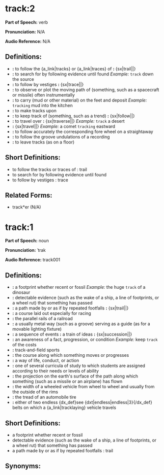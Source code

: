 # track:2

**Part of Speech:** verb

**Pronunciation:** N/A

**Audio Reference:** N/A

## Definitions:
- **:** to follow the {a_link|tracks} or {a_link|traces} of **:** {sx|trail||}
- **:** to search for by following evidence until found 
  *Example:* `track` down the source
- **:** to follow by vestiges **:** {sx|trace||}
- **:** to observe or plot the moving path of (something, such as a spacecraft or missile) often instrumentally
- **:** to carry (mud or other material) on the feet and deposit 
  *Example:* `tracking` mud into the kitchen
- **:** to make tracks upon
- **:** to keep track of (something, such as a trend) **:** {sx|follow||}
- **:** to travel over **:** {sx|traverse||} 
  *Example:* `track` a desert
- **:** {sx|travel||} 
  *Example:* a comet `tracking` eastward
- **:** to follow accurately the corresponding fore wheel on a straightaway
- **:** to follow the groove undulations of a recording
- **:** to leave tracks (as on a floor)

## Short Definitions:
- to follow the tracks or traces of : trail
- to search for by following evidence until found
- to follow by vestiges : trace

## Related Forms:
- track*er (N/A)
# track:1

**Part of Speech:** noun

**Pronunciation:** ˈtrak

**Audio Reference:** track001

## Definitions:
- **:** a footprint whether recent or fossil 
  *Example:* the huge `track` of a dinosaur
- **:** detectable evidence (such as the wake of a ship, a line of footprints, or a wheel rut) that something has passed
- **:** a path made by or as if by repeated footfalls **:** {sx|trail||}
- **:** a course laid out especially for racing
- **:** the parallel rails of a railroad
- **:** a usually metal way (such as a groove) serving as a guide (as for a movable lighting fixture)
- **:** a sequence of events **:** a train of ideas **:** {sx|succession||}
- **:** an awareness of a fact, progression, or condition 
  *Example:* keep `track` of the costs
- **:** track-and-field sports
- **:** the course along which something moves or progresses
- **:** a way of life, conduct, or action
- **:** one of several curricula of study to which students are assigned according to their needs or levels of ability
- **:** the projection on the earth's surface of the path along which something (such as a missile or an airplane) has flown
- **:** the width of a wheeled vehicle from wheel to wheel and usually from the outside of the rims
- **:** the tread of an automobile tire
- **:** either of two endless {dx_def}see {dxt|endless|endless|3}{/dx_def} belts on which a {a_link|tracklaying} vehicle travels

## Short Definitions:
- a footprint whether recent or fossil
- detectable evidence (such as the wake of a ship, a line of footprints, or a wheel rut) that something has passed
- a path made by or as if by repeated footfalls : trail

## Synonyms:

